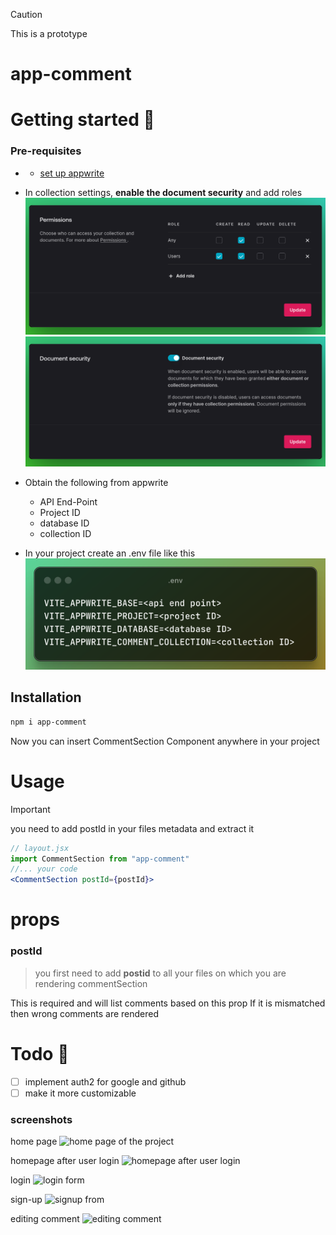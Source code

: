 > [!CAUTION]  
> This is a prototype
# app-comment

# Getting started 🚀

### Pre-requisites

- - [set up appwrite](https://appwrite.io/docs/quick-starts/web)
- In collection settings, **enable the document security** and add roles ![screenshot of proper permissions for collections](/src/assets/coll-permissions.png)
![screenshot of proper permissions for collections](/src/assets/document-security.png)

- Obtain the following from appwrite
    - API End-Point
    - Project ID
    - database ID
    - collection ID
- In your project create an .env file like this ![screenshot for proper env variables](/src/assets/env.png)


## Installation

```bash
npm i app-comment
```
Now you can insert CommentSection Component anywhere in your project
# Usage

> [!IMPORTANT]  
> you need to add postId in your files metadata and extract it 
```jsx
// layout.jsx
import CommentSection from "app-comment"
//... your code
<CommentSection postId={postId}>

```

# props
### postId
> you first need to add **postid** to all your files on which you are rendering commentSection  

This is required and will list comments based on this prop
If it is mismatched then wrong comments are rendered


# Todo 📑
- [ ] implement auth2 for google and github
- [ ] make it more customizable

### screenshots
home page
![home page of the project](https://i.ibb.co/ZTmMdcz/screenzy-1730369746745.png)  

homepage after user login
![homepage after user login](https://i.ibb.co/VH8SKTM/screenzy-1730369982150.png)  
  
login
![login form](https://i.ibb.co/3r7DfcK/screenzy-1730370125971.png)  
  
sign-up
![signup from](https://i.ibb.co/jZnFLvF/screenzy-1730370139127.png)  

editing comment
![editing comment](https://i.ibb.co/g7S2dL6/screenzy-1730370053341.png)